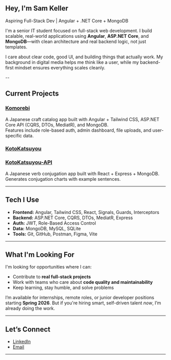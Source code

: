 ## Hey, I'm Sam Keller

Aspiring Full-Stack Dev | Angular + .NET Core + MongoDB  

I'm a senior IT student focused on full-stack web development. I build scalable, real-world applications using **Angular**, **ASP.NET Core**, and **MongoDB**—with clean architecture and real backend logic, not just templates.

I care about clear code, good UI, and building things that actually work. My background in digital media helps me think like a user, while my backend-first mindset ensures everything scales cleanly.

--

## Current Projects

### [Komorebi](https://github.com/KobenjiSan/Japanese-Craft-Shop)
A Japanese craft catalog app built with Angular + Tailwind CSS, ASP.NET Core API (CQRS, DTOs, MediatR), and MongoDB.  
Features include role-based auth, admin dashboard, file uploads, and user-specific data.

### [KotoKatsuyou](https://github.com/KobenjiSan/KotoKatsuyou)  
### [KotoKatsuyou-API](https://github.com/KobenjiSan/katsuyou-api) 
A Japanese verb conjugation app built with React + Express + MongoDB. Generates conjugation charts with example sentences.

---

## Tech I Use

- **Frontend:** Angular, Tailwind CSS, React, Signals, Guards, Interceptors  
- **Backend:** ASP.NET Core, CQRS, DTOs, MediatR, Express  
- **Auth:** JWT, Role-Based Access Control  
- **Data:** MongoDB, MySQL, SQLite  
- **Tools:** Git, GitHub, Postman, Figma, Vite

---

## What I'm Looking For

I'm looking for opportunities where I can:

- Contribute to **real full-stack projects**
- Work with teams who care about **code quality and maintainability**
- Keep learning, stay humble, and solve problems

I’m available for internships, remote roles, or junior developer positions starting **Spring 2026**. But if you're hiring smart, self-driven talent *now*, I’m already doing the work.

---

## Let’s Connect

- [LinkedIn](https://www.linkedin.com/in/samuel-keller-5b97a51b4)  
- [Email](mailto:samuelgkeller@gmail.com)

---
